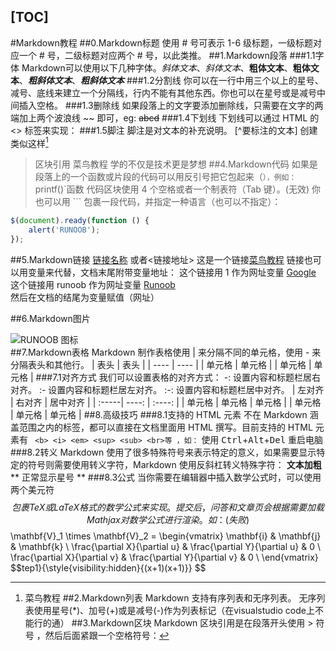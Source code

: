 [TOC]
---
#Markdown教程
##0.Markdown标题
使用 # 号可表示 1-6 级标题，一级标题对应一个 # 号，二级标题对应两个 # 号，以此类推。
##1.Markdown段落
###1.1字体
Markdown可以使用以下几种字体。*斜体文本*、_斜体文本_、**粗体文本**、__粗体文本__、***粗斜体文本***、___粗斜体文本___
###1.2分割线
你可以在一行中用三个以上的星号、减号、底线来建立一个分隔线，行内不能有其他东西。你也可以在星号或是减号中间插入空格。
###1.3删除线
如果段落上的文字要添加删除线，只需要在文字的两端加上两个波浪线 ~~ 即可，eg:
~~abcd~~
###1.4下划线
下划线可以通过 HTML 的 <> 标签来实现：
###1.5脚注
脚注是对文本的补充说明。
[^要标注的文本]
创建类似这样[^RUNOOB]
[^RUNOOB]:菜鸟教程
##2.Markdown列表
Markdown 支持有序列表和无序列表。
无序列表使用星号(*)、加号(+)或是减号(-)作为列表标记（在visualstudio code上不能行的通）
##3.Markdown区块
Markdown 区块引用是在段落开头使用 > 符号 ，然后后面紧跟一个空格符号：
> 区块引用
> 菜鸟教程
> 学的不仅是技术更是梦想
##4.Markdown代码
如果是段落上的一个函数或片段的代码可以用反引号把它包起来（`），例如：
`printf()`函数
代码区块使用 4 个空格或者一个制表符（Tab 键）。(无效)
    <php
    echo>
你也可以用 ``` 包裹一段代码，并指定一种语言（也可以不指定）：
```javascript
$(document).ready(function () {
    alert('RUNOOB');
});
``` 
##5.Markdown链接
[链接名称](链接地址)
或者<链接地址>
这是一个链接[菜鸟教程](https://www.runoob.com)
链接也可以用变量来代替，文档末尾附带变量地址：
这个链接用 1 作为网址变量 [Google][1]
这个链接用 runoob 作为网址变量 [Runoob][runoob]
然后在文档的结尾为变量赋值（网址）

  [1]: http://www.google.com/
  [runoob]: http://www.runoob.com/
##6.Markdown图片

![RUNOOB 图标](http://static.runoob.com/images/runoob-logo.png)  
##7.Markdown表格
Markdown 制作表格使用 | 来分隔不同的单元格，使用 - 来分隔表头和其他行。
|  表头   | 表头  |
|  ----  | ----  |
| 单元格  | 单元格 |
| 单元格  | 单元格 |
###7.1对齐方式
我们可以设置表格的对齐方式：
-: 设置内容和标题栏居右对齐。
:- 设置内容和标题栏居左对齐。
:-: 设置内容和标题栏居中对齐。
| 左对齐 | 右对齐 | 居中对齐 |
| :-----| ----: | :----: |
| 单元格 | 单元格 | 单元格 |
| 单元格 | 单元格 | 单元格 |
##8.高级技巧
###8.1支持的 HTML 元素
不在 Markdown 涵盖范围之内的标签，都可以直接在文档里面用 HTML 撰写。目前支持的 HTML 元素有
``` <b> <i> <em> <sup> <sub> <br>等 ，如：```
使用 <kbd>Ctrl</kbd>+<kbd>Alt</kbd>+<kbd>Del</kbd> 重启电脑
###8.2转义
Markdown 使用了很多特殊符号来表示特定的意义，如果需要显示特定的符号则需要使用转义字符，Markdown 使用反斜杠转义特殊字符：
**文本加粗** 
\*\* 正常显示星号 \*\*
###8.3公式
当你需要在编辑器中插入数学公式时，可以使用两个美元符 $$ 包裹 TeX 或 LaTeX 格式的数学公式来实现。提交后，问答和文章页会根据需要加载 Mathjax 对数学公式进行渲染。如：(失败)
$$
\mathbf{V}_1 \times \mathbf{V}_2 =  \begin{vmatrix} 
\mathbf{i} & \mathbf{j} & \mathbf{k} \\
\frac{\partial X}{\partial u} &  \frac{\partial Y}{\partial u} & 0 \\
\frac{\partial X}{\partial v} &  \frac{\partial Y}{\partial v} & 0 \\
\end{vmatrix}
$$tep1}{\style{visibility:hidden}{(x+1)(x+1)}}
$$